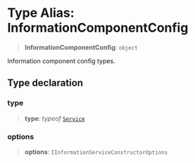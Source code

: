 # Type Alias: InformationComponentConfig

> **InformationComponentConfig**: `object`

Information component config types.

## Type declaration

### type

> **type**: *typeof* [`Service`](../variables/InformationComponentType.md#service)

### options

> **options**: `IInformationServiceConstructorOptions`
